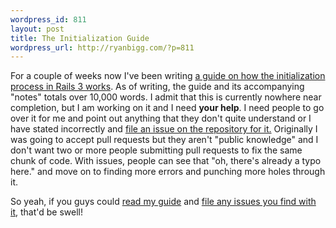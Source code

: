 ```yaml
--- 
wordpress_id: 811
layout: post
title: The Initialization Guide
wordpress_url: http://ryanbigg.com/?p=811
---
```

For a couple of weeks now I've been writing <a href="http://ryanbigg.com/guides/initialization.html">a guide on how the initialization process in Rails 3 works</a>. As of writing, the guide and its accompanying "notes" totals over 10,000 words. I admit that this is currently nowhere near completion, but I am working on it and I need <strong>your help</strong>. I need people to go over it for me and point out anything that they don't quite understand or I have stated incorrectly and <a href="http://github.com/radar/how-rails-works/issues">file an issue on the repository for it.</a> Originally I was going to accept pull requests but they aren't "public knowledge" and I don't want two or more people submitting pull requests to fix the same chunk of code. With issues, people can see that "oh, there's already a typo here." and move on to finding more errors and punching more holes through it.

So yeah, if you guys could <a href="http://ryanbigg.com/guides/initialization.html">read my guide</a> and  <a href="http://github.com/radar/how-rails-works/issues">file any issues you find with it</a>, that'd be swell!
